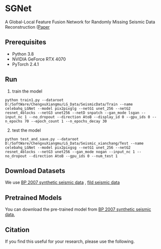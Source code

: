 # SGNet

 A Global-Local Feature Fusion Network for Randomly Missing Seismic Data Reconstruction ([Paper]()

## Prerequisites
- Python 3.8
- NVIDIA GeForce RTX 4070 
- PyTorch 2.4.1

## Run
1. train the model
```
python train1.py --dataroot D:/SoftWare/ChengxuXiangmu/LG_Data/SeismicData/Train --name celebahq_LGNet --model pix2pixglg --netG1 unet_256 --netG2 resnet_4blocks --netG3 unet256 --netD snpatch --gan_mode lsgan --input_nc 1 --no_dropout --direction AtoB --display_id 0 --gpu_ids 0 --n_epochs 70 --epoch_count 1 --n_epochs_decay 30
```
2. test the model
```
python test_and_save.py --dataroot D:/SoftWare/ChengxuXiangmu/LG_Data/Seismic_xianchang/Test --name celebahq_LGNet --model pix2pixgsg --netG1 unet_256 --netG2 resnet_4blocks --netG3 unet256 --gan_mode nogan --input_nc 1 --no_dropout --direction AtoB --gpu_ids 0 --num_test 1
```

## Download Datasets
We use [BP 2007 synthetic seismic data](https://wiki.seg.org/wiki/2007_BP_Anisotropic_Velocity_Benchmark) , [fild seismic data](https://wiki.seg.org/wiki/2004_BP_velocity_estimation_benchmark_model)

## Pretrained Models
You can download the pre-trained model from [BP 2007 synthetic seismic data](https://drive.google.com/file/d/1ZIXgfW1JrGvlVw8vmWci87dhgOIPapEg/view?usp=drive_link),

## Citation
If you find this useful for your research, please use the following.
